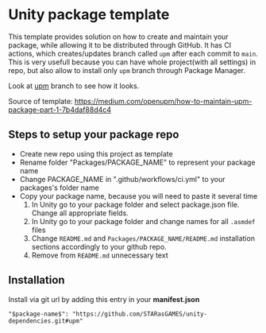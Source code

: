 # Unity package template
This template provides solution on how to create and maintain your package, while allowing it to be distributed through GitHub.
It has CI actions, which creates/updates branch called `upm` after each commit to `main`.
This is very usefull because you can have whole project(with all settings) in repo, but also allow to install only `upm` branch through Package Manager.

Look at [upm](https://github.com/STARasGAMES/Unity-package-repo-setup-template/tree/upm) branch to see how it looks.

Source of template: https://medium.com/openupm/how-to-maintain-upm-package-part-1-7b4daf88d4c4

## Steps to setup your package repo

* Create new repo using this project as template
* Rename folder "Packages/PACKAGE_NAME" to represent your package name
* Change PACKAGE_NAME in ".github/workflows/ci.yml" to your packages's folder name
* Copy your package name, because you will need to paste it several time
  1. In Unity go to your package folder and select package.json file. Change all appropriate fields.
  2. In Unity go to your package folder and change names for all `.asmdef` files
  3. Change `README.md` and `Packages/PACKAGE_NAME/README.md` installation sections accordingly to your github repo.
  4. Remove from `README.md` unnecessary text 

## Installation
Install via git url by adding this entry in your **manifest.json**

`"$package-name$": "https://github.com/STARasGAMES/unity-dependencies.git#upm"`
